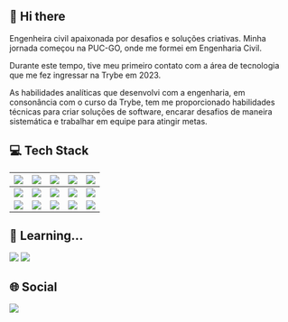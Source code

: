 ## 👋 Hi there 

Engenheira civil apaixonada por desafios e soluções criativas. Minha jornada começou na PUC-GO, onde me formei em Engenharia Civil.

Durante este tempo, tive meu primeiro contato com a área de tecnologia que me fez ingressar na Trybe em 2023.

As habilidades analíticas que desenvolvi com a engenharia, em consonância com o curso da Trybe, tem me proporcionado habilidades técnicas para criar soluções de software, encarar desafios de maneira sistemática e trabalhar em equipe para atingir metas.

## :computer: Tech Stack

|<img src="https://img.shields.io/badge/Flutter-02569B?style=for-the-badge&logo=flutter&logoColor=white"/>|<img src="https://img.shields.io/badge/Go-00ADD8?style=for-the-badge&logo=go&logoColor=white"/>|<img src="https://img.shields.io/badge/Docker-2CA5E0?style=for-the-badge&logo=docker&logoColor=white">|<img src="https://img.shields.io/badge/Java-ED8B00?style=for-the-badge&logo=openjdk&logoColor=white">|<img src="https://img.shields.io/badge/Express%20js-000000?style=for-the-badge&logo=express&logoColor=white">|
|:------------: | :------------: | :------------: | :------------: | :------------: |
|<img src="https://img.shields.io/badge/React-20232A?style=for-the-badge&logo=react&logoColor=61DAFB">|<img src="https://img.shields.io/badge/Node.js-339933.svg?style=for-the-badge&logo=nodedotjs&logoColor=white">|<img src="https://img.shields.io/badge/MySQL-005C84?style=for-the-badge&logo=mysql&logoColor=white">|<img src="https://img.shields.io/badge/kotlin-%237F52FF.svg?style=for-the-badge&logo=kotlin&logoColor=white"/>|<img src="https://img.shields.io/badge/Sequelize-52B0E7?style=for-the-badge&logo=Sequelize&logoColor=white">|
|<img src="https://img.shields.io/badge/GIT-E44C30?style=for-the-badge&logo=git&logoColor=white">|<img src="https://img.shields.io/badge/Vite-B73BFE?style=for-the-badge&logo=vite&logoColor=FFD62E">|<img src="https://img.shields.io/badge/TypeScript-007ACC?style=for-the-badge&logo=typescript&logoColor=white">|<img src="https://img.shields.io/badge/AngularJS-E23237?style=for-the-badge&logo=angularjs&logoColor=white">|<img src="https://img.shields.io/badge/JavaScript-F7DF1E.svg?style=for-the-badge&logo=JavaScript&logoColor=black">|


## 🌱 Learning...

<img src="https://img.shields.io/badge/Go-00ADD8?style=for-the-badge&logo=go&logoColor=white"/> <img src="https://img.shields.io/badge/Flutter-02569B?style=for-the-badge&logo=flutter&logoColor=white"/>

## :globe_with_meridians: Social

<a href="https://www.linkedin.com/in/gab-vieira/"><img src="https://img.shields.io/badge/LinkedIn-0A66C2.svg?style=for-the-badge&logo=LinkedIn&logoColor=white"></a>
